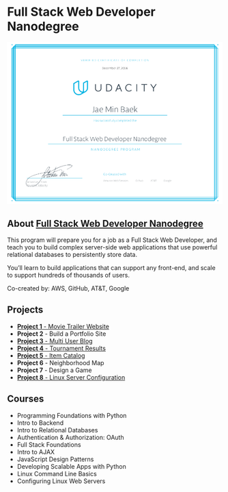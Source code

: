 # Full Stack Web Developer Nanodegree 
![img](full-stack.png)

## About [Full Stack Web Developer Nanodegree](https://www.udacity.com/course/nd004)

This program will prepare you for a job as a Full Stack Web Developer, and teach you to build complex server-side web applications that use powerful relational databases to persistently store data.

You’ll learn to build applications that can support any front-end, and scale to support hundreds of thousands of users.

Co-created by: AWS, GitHub, AT&T, Google

## Projects
- [**Project 1** - Movie Trailer Website](https://github.com/jbaek7023/Movie_Trailer)
- **Project 2** - Build a Portfolio Site
- [**Project 3** - Multi User Blog](https://github.com/jbaek7023/BlogPage)
- [**Project 4** - Tournament Results](https://github.com/jbaek7023/fullstack-nanodegree-vm)
- [**Project 5** - Item Catalog](https://github.com/jbaek7023/CatalogApp)
- **Project 6** - Neighborhood Map
- **Project 7** - Design a Game
- [**Project 8** - Linux Server Configuration](https://github.com/jbaek7023/LinuxConfiguration)

## Courses
- Programming Foundations with Python
- Intro to Backend
- Intro to Relational Databases
- Authentication & Authorization: OAuth
- Full Stack Foundations
- Intro to AJAX
- JavaScript Design Patterns
- Developing Scalable Apps with Python
- Linux Command Line Basics
- Configuring Linux Web Servers



